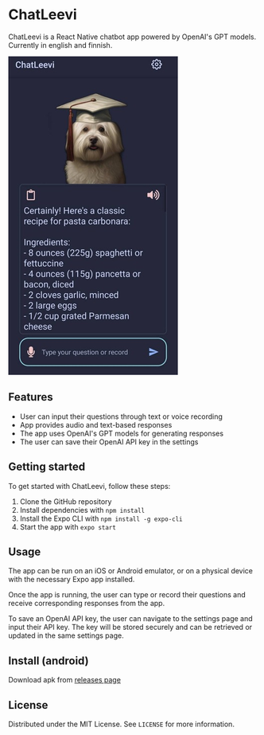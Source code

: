 # ChatLeevi

ChatLeevi is a React Native chatbot app powered by OpenAI's GPT models.
Currently in english and finnish.

![image](./img/app.jpeg)

## Features

- User can input their questions through text or voice recording
- App provides audio and text-based responses
- The app uses OpenAI's GPT models for generating responses
- The user can save their OpenAI API key in the settings

## Getting started

To get started with ChatLeevi, follow these steps:

1. Clone the GitHub repository
2. Install dependencies with `npm install`
3. Install the Expo CLI with `npm install -g expo-cli`
4. Start the app with `expo start`

## Usage

The app can be run on an iOS or Android emulator, or on a physical device with the necessary Expo app installed.

Once the app is running, the user can type or record their questions and receive corresponding responses from the app.

To save an OpenAI API key, the user can navigate to the settings page and input their API key. The key will be stored securely and can be retrieved or updated in the same settings page.

## Install (android)

Download apk from [releases page](https://github.com/sambergo/ChatLeevi/releases)

## License

Distributed under the MIT License. See `LICENSE` for more information.

